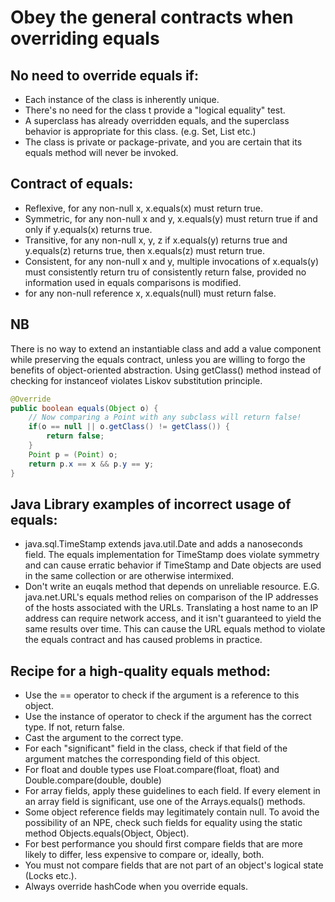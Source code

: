 # Obey the general contracts when overriding equals

## No need to override equals if:
- Each instance of the class is inherently unique.
- There's no need for the class t provide a "logical equality" test.
- A superclass has already overridden equals, and the superclass behavior is appropriate for this class. (e.g. Set, List etc.)
- The class is private or package-private, and you are certain that its equals method will never be invoked. 

## Contract of equals:
- Reflexive, for any non-null x, x.equals(x) must return true.
- Symmetric, for any non-null x and y, x.equals(y) must return true if and only if y.equals(x) returns true.
- Transitive, for any non-null x, y, z if x.equals(y) returns true and y.equals(z) returns true, then x.equals(z) must return true.
- Consistent, for any non-null x and y, multiple invocations of x.equals(y) must consistently return tru of consistently return false, provided no information used in equals comparisons is modified.
- for any non-null reference x, x.equals(null) must return false. 

## NB
There is no way to extend an instantiable class and add a value component while preserving the equals contract, unless you are willing to forgo the benefits of object-oriented abstraction. Using getClass() method instead of checking for instanceof violates Liskov substitution principle.
```java
@Override
public boolean equals(Object o) {
    // Now comparing a Point with any subclass will return false!
    if(o == null || o.getClass() != getClass()) {
        return false;
    }    
    Point p = (Point) o;
    return p.x == x && p.y == y;
}
```

## Java Library examples of incorrect usage of equals:
- java.sql.TimeStamp extends java.util.Date and adds a nanoseconds field. The equals implementation for TimeStamp does violate symmetry and can cause erratic behavior if TimeStamp and Date objects are used in the same collection or are otherwise intermixed. 
- Don't write an euqals method that depends on unreliable resource. E.G. java.net.URL's equals method relies on comparison of the IP addresses of the hosts associated with the URLs. Translating a host name to an IP address can require network access, and it isn't guaranteed to yield the same results over time. This can cause the URL equals method to violate the equals contract and has caused problems in practice. 

## Recipe for a high-quality equals method:
- Use the == operator to check if the argument is a reference to this object.
- Use the instance of operator to check if the argument has the correct type. If not, return false.
- Cast the argument to the correct type.
- For each "significant" field in the class, check if that field of the argument matches the corresponding field of this object.
- For float and double types use Float.compare(float, float) and Double.compare(double, double)
- For array fields, apply these guidelines to each field. If every element in an array field is significant, use one of the Arrays.equals() methods.
- Some object reference fields may legitimately contain null. To avoid the possibility of an NPE, check such fields for equality using the static method Objects.equals(Object, Object).
- For best performance you should first compare fields that are more likely to differ, less expensive to compare or, ideally, both. 
- You must not compare fields that are not part of an object's logical state (Locks etc.).
- Always override hashCode when you override equals. 
